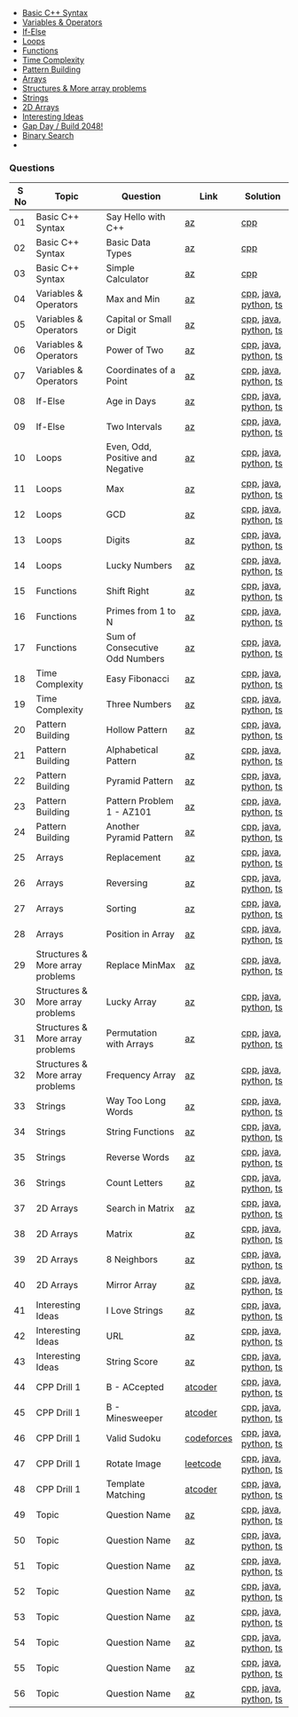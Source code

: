 - [Basic C++ Syntax](./01-basic-cpp-syntax)
- [Variables & Operators](./02-variables-and-operators)
- [If-Else](./03-if-else)
- [Loops](./04-loops)
- [Functions](./05-functions)
- [Time Complexity](./06-time-complexity)
- [Pattern Building](./07-pattern-building)
- [Arrays](./08-arrays)
- [Structures & More array problems](./09-structures-and-more-array-problems)
- [Strings](./10-strings)
- [2D Arrays](./11-2d-arrays)
- [Interesting Ideas](./12-interesting-ideas)
- [Gap Day / Build 2048!](./13-gap-day-build-2048)
- [Binary Search](./binary-search)
- 



### Questions

| S No | Topic | Question | Link | Solution |
| ---- | ----- | -------- | ---- | -------- |
| 01 | Basic C++ Syntax | Say Hello with C++ | [az](https://maang.in/problems/Say-Hello-With-C-1133) | [cpp]() |
| 02 | Basic C++ Syntax | Basic Data Types | [az](https://maang.in/problems/Basic-Data-Types-1167) | [cpp]() |
| 03 | Basic C++ Syntax | Simple Calculator | [az](https://maang.in/problems/Simple-Calculator-1174) | [cpp]() |
| 04 | Variables & Operators | Max and Min | [az](https://maang.in/problems/Max-and-Min-1178) | [cpp](), [java](), [python](), [ts]() |
| 05 | Variables & Operators | Capital or Small or Digit | [az](https://maang.in/problems/Capital-or-Small-or-Digit-1176) | [cpp](), [java](), [python](), [ts]() |
| 06 | Variables & Operators | Power of Two | [az](https://maang.in/problems/Power-Of-Two-1228) | [cpp](), [java](), [python](), [ts]() |
| 07 | Variables & Operators | Coordinates of a Point | [az](https://maang.in/problems/Coordinates-of-a-Point-1163) | [cpp](), [java](), [python](), [ts]() |
| 08 | If-Else | Age in Days | [az](https://maang.in/problems/Age-in-Days-1162) | [cpp](), [java](), [python](), [ts]() |
| 09 | If-Else | Two Intervals | [az](https://maang.in/problems/Two-Intervals-1183) | [cpp](), [java](), [python](), [ts]() |
| 10 | Loops | Even, Odd, Positive and Negative | [az](https://maang.in/problems/Even-Odd-Positive-and-Negative-1221) | [cpp](), [java](), [python](), [ts]() |
| 11 | Loops | Max | [az](https://maang.in/problems/Max-1215) | [cpp](), [java](), [python](), [ts]() |
| 12 | Loops | GCD | [az](https://maang.in/problems/Gcd-1206) | [cpp](), [java](), [python](), [ts]() |
| 13 | Loops | Digits | [az](https://maang.in/problems/Digits-1207) | [cpp](), [java](), [python](), [ts]() |
| 14 | Loops | Lucky Numbers | [az](https://maang.in/problems/Lucky-Numbers-1209) | [cpp](), [java](), [python](), [ts]() |
| 15 | Functions | Shift Right | [az](https://maang.in/problems/Shift-Right-1224) | [cpp](), [java](), [python](), [ts]() |
| 16 | Functions | Primes from 1 to N | [az](https://maang.in/problems/Primes-from-1-to-n-1208) | [cpp](), [java](), [python](), [ts]() |
| 17 | Functions | Sum of Consecutive Odd Numbers | [az](https://maang.in/problems/Sum-of-Consecutive-Odd-Numbers-1212) | [cpp](), [java](), [python](), [ts]() |
| 18 | Time Complexity | Easy Fibonacci | [az](https://maang.in/problems/Easy-Fibonacci-1214) | [cpp](), [java](), [python](), [ts]() |
| 19 | Time Complexity | Three Numbers | [az](https://maang.in/problems/Three-Numbers-1217) | [cpp](), [java](), [python](), [ts]() |
| 20 | Pattern Building | Hollow Pattern | [az]() | [cpp](), [java](), [python](), [ts]() |
| 21 | Pattern Building | Alphabetical Pattern | [az]() | [cpp](), [java](), [python](), [ts]() |
| 22 | Pattern Building | Pyramid Pattern | [az]() | [cpp](), [java](), [python](), [ts]() |
| 23 | Pattern Building | Pattern Problem 1 - AZ101 | [az]() | [cpp](), [java](), [python](), [ts]() |
| 24 | Pattern Building | Another Pyramid Pattern | [az]() | [cpp](), [java](), [python](), [ts]() |
| 25 | Arrays | Replacement | [az](https://maang.in/problems/Replacement-1158) | [cpp](), [java](), [python](), [ts]() |
| 26 | Arrays | Reversing | [az](https://maang.in/problems/Reversing-1155) | [cpp](), [java](), [python](), [ts]() |
| 27 | Arrays | Sorting | [az](https://maang.in/problems/Sorting-1153) | [cpp](), [java](), [python](), [ts]() |
| 28 | Arrays | Position in Array | [az](https://maang.in/problems/Position-in-Array-1157) | [cpp](), [java](), [python](), [ts]() |
| 29 | Structures & More array problems | Replace MinMax | [az]() | [cpp](), [java](), [python](), [ts]() |
| 30 | Structures & More array problems | Lucky Array | [az]() | [cpp](), [java](), [python](), [ts]() |
| 31 | Structures & More array problems | Permutation with Arrays | [az]() | [cpp](), [java](), [python](), [ts]() |
| 32 | Structures & More array problems | Frequency Array | [az]() | [cpp](), [java](), [python](), [ts]() |
| 33 | Strings | Way Too Long Words | [az]() | [cpp](), [java](), [python](), [ts]() |
| 34 | Strings | String Functions | [az]() | [cpp](), [java](), [python](), [ts]() |
| 35 | Strings | Reverse Words | [az]() | [cpp](), [java](), [python](), [ts]() |
| 36 | Strings | Count Letters | [az](https://maang.in/problems/Count-Letters-1191) | [cpp](), [java](), [python](), [ts]() |
| 37 | 2D Arrays | Search in Matrix | [az]() | [cpp](), [java](), [python](), [ts]() |
| 38 | 2D Arrays | Matrix | [az]() | [cpp](), [java](), [python](), [ts]() |
| 39 | 2D Arrays | 8 Neighbors | [az]() | [cpp](), [java](), [python](), [ts]() |
| 40 | 2D Arrays | Mirror Array | [az]() | [cpp](), [java](), [python](), [ts]() |
| 41 | Interesting Ideas | I Love Strings | [az]() | [cpp](), [java](), [python](), [ts]() |
| 42 | Interesting Ideas | URL | [az]() | [cpp](), [java](), [python](), [ts]() |
| 43 | Interesting Ideas | String Score | [az]() | [cpp](), [java](), [python](), [ts]() |
| 44 | CPP Drill 1 | B - ACcepted | [atcoder](https://atcoder.jp/contests/abc104/tasks/abc104_b) | [cpp](), [java](), [python](), [ts]() |
| 45 | CPP Drill 1 | B - Minesweeper | [atcoder](https://atcoder.jp/contests/abc075/tasks/abc075_b) | [cpp](), [java](), [python](), [ts]() |
| 46 | CPP Drill 1 | Valid Sudoku | [codeforces](https://codeforces.com/gym/102697/problem/040) | [cpp](), [java](), [python](), [ts]() |
| 47 | CPP Drill 1 | Rotate Image | [leetcode](https://leetcode.com/problems/rotate-image/description/) | [cpp](), [java](), [python](), [ts]() |
| 48 | CPP Drill 1 | Template Matching | [atcoder](https://atcoder.jp/contests/abc054/tasks/abc054_b) | [cpp](), [java](), [python](), [ts]() |
| 49 | Topic | Question Name | [az]() | [cpp](), [java](), [python](), [ts]() |
| 50 | Topic | Question Name | [az]() | [cpp](), [java](), [python](), [ts]() |
| 51 | Topic | Question Name | [az]() | [cpp](), [java](), [python](), [ts]() |
| 52 | Topic | Question Name | [az]() | [cpp](), [java](), [python](), [ts]() |
| 53 | Topic | Question Name | [az]() | [cpp](), [java](), [python](), [ts]() |
| 54 | Topic | Question Name | [az]() | [cpp](), [java](), [python](), [ts]() |
| 55 | Topic | Question Name | [az]() | [cpp](), [java](), [python](), [ts]() |
| 56 | Topic | Question Name | [az]() | [cpp](), [java](), [python](), [ts]() |
